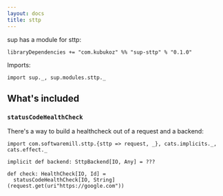 ```yaml
---
layout: docs
title: sttp
---
```


sup has a module for sttp:

```
libraryDependencies += "com.kubukoz" %% "sup-sttp" % "0.1.0"
```

Imports:
```tut:silent
import sup._, sup.modules.sttp._
```

## What's included

### `statusCodeHealthCheck`

There's a way to build a healthcheck out of a request and a backend:

```tut:book
import com.softwaremill.sttp.{sttp => request, _}, cats.implicits._, cats.effect._

implicit def backend: SttpBackend[IO, Any] = ???
 
def check: HealthCheck[IO, Id] =
  statusCodeHealthCheck[IO, String](request.get(uri"https://google.com"))
```
